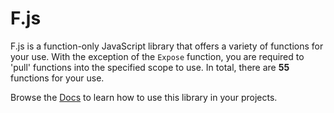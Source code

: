 # F.js
F.js is a function-only JavaScript library that offers a variety of functions for your use. With the exception of the `Expose` function, you are required to 'pull' functions into the specified scope to use. In total, there are **55** functions for your use.

Browse the [Docs](Docs) to learn how to use this library in your projects.
